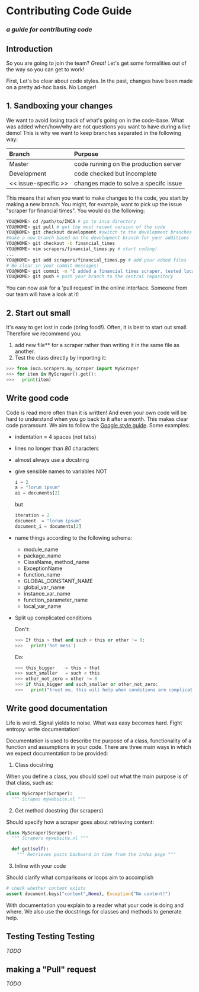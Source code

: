# Contributing Code Guide
### *a guide for contributing code*

## Introduction

So you are going to join the team? *Great!*  Let's get some formalities
out of the way so you can get to work!

First, Let's be clear about code styles. In the past, changes have been made on
a pretty ad-hoc basis. No Longer!

## 1. Sandboxing your changes

We want to avoid losing track of what's going on in the code-base. What was added when/how/why are not questions you want to have during a live demo! This is why we want to keep branches separated in the following way:

| Branch | Purpose |
|:--                    |:--|
| Master                | code running on the production server
| Development           | code checked but incomplete
| << issue-specific >>  | changes made to solve a specifc issue

This means that when you want to make changes to the code, you start
by making a new branch. You might, for example, want to pick up the
issue "scraper for financial times". You would do the following:

```bash
YOU@HOME> cd /path/to/INCA # go to inca directory
YOU@HOME> git pull # get the most recent version of the code
YOU@HOME> git checkout development #switch to the development branches
#make a new branch based on the development branch for your additions
YOU@HOME> git checkout -b financial_times
YOU@HOME> vim scrapers/financial_times.py # start coding!
...
YOU@HOME> git add scrapers/financial_times.py # add your added files
# Be clear in your commit messages!
YOU@HOME> git commit -m "I added a financial times scraper, tested locally"
YOU@HOME> git push # push your branch to the central repository
```

You can now ask for a 'pull request' in the online interface. Someone from our team will have a look at it!

## 2. Start out small

It's easy to get lost in code (bring food!). Often, it is best to start out small. Therefore we recommend you:
1. add new file** for a scraper rather than writing it in the same file as another.
2. Test the class directly by importing it:
```python
>>> from inca.scrapers.my_scraper import MyScraper
>>> for item in MyScraper().get():
>>>   print(item)
```


## Write good code

Code is read more often than it is written! And even your own code will
be hard to understand when you go back to it after a month. This makes
clear code paramount. We aim to follow the [Google style guide](https://google.github.io/styleguide/pyguide.html#Python_Style_Rules). Some examples:

- indentation = 4 spaces (not tabs)
- lines no longer than *80* characters
- almost always use a docstring
- give sensible names to variables
  NOT
  ```python
  i = 2
  a = "lorum ipsum"
  ai = documents[2]
  ```
  but
  ```python
  iteration = 2
  document  = "lorum ipsum"
  document_i = documents[2]
  ```
- name things according to the following schema:
  - module_name
  - package_name
  - ClassName, method_name
  - ExceptionName
  - function_name
  - GLOBAL_CONSTANT_NAME
  - global_var_name
  - instance_var_name
  - function_parameter_name
  - local_var_name
- Split up complicated conditions

  Don't:
  ```python
  >>> If this > that and such < this or other != 0:
  >>>   print('hot mess')
  ```
  Do:
  ```python
  >>> this_bigger    = this > that
  >>> such_smaller   = such < this
  >>> other_not_zero = other != 0
  >>> if this_bigger and such_smaller or other_not_zero:
  >>>   print("trust me, this will help when conditions are complicated")
  ```

## Write good documentation

Life is weird. Signal yields to noise. What was easy becomes hard. Fight entropy: write documentation!

Documentation is used to describe the purpose of a class, functionality of a function and assumptions in your code. There are three main ways in which we expect documentation to be provided:

1. Class docstring

  When you define a class, you should spell out what the main purpose is of that class, such as:
  ```python
  class MyScraper(Scraper):
    """ Scrapes mywebsite.nl """
  ```
2. Get method docstring (for scrapers)

  Should specify how a scraper goes about retrieving content:

  ```python
  class MyScraper(Scraper):
    """ Scrapers mywebsite.nl """

    def get(self):
      """ Retrieves posts backward in time from the index page """
  ```
3. Inline with your code

  Should clarify what comparisons or loops aim to accomplish

  ```python
  # check whether content exists
  assert document.keys("content",None), Exception("No content!")
  ```

With documentation you explain to a reader what your code is doing and where. We also use the docstrings for classes and methods to generate help.

## Testing Testing Testing

*TODO*

## making a "Pull" request

*TODO*
